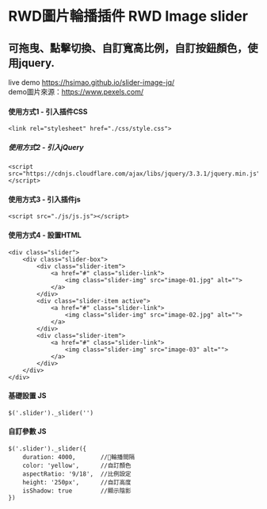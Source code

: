 # RWD圖片輪播插件 RWD Image slider
## 可拖曳、點擊切換、自訂寬高比例，自訂按鈕顏色，使用jquery.

live demo https://hsimao.github.io/slider-image-jq/  
demo圖片來源：https://www.pexels.com/

#### 使用方式1 - 引入插件CSS
    <link rel="stylesheet" href="./css/style.css">
##### 使用方式2 - 引入jQuery
    <script src="https://cdnjs.cloudflare.com/ajax/libs/jquery/3.3.1/jquery.min.js"></script>
#### 使用方式3 - 引入插件js
    <script src="./js/js.js"></script>
#### 使用方式4 - 設置HTML
    <div class="slider">
        <div class="slider-box">
            <div class="slider-item">
                <a href="#" class="slider-link">
                    <img class="slider-img" src="image-01.jpg" alt="">
                </a>
            </div>
            <div class="slider-item active">
                <a href="#" class="slider-link">
                    <img class="slider-img" src="image-02.jpg" alt="">
                </a>
            </div>
            <div class="slider-item">
                <a href="#" class="slider-link">
                    <img class="slider-img" src="image-03" alt="">
                </a>
            </div>
        </div>
    </div>

#### 基礎設置 JS
    $('.slider')._slider('')

#### 自訂參數 JS
    $('.slider')._slider({
        duration: 4000,       //輪播間隔
        color: 'yellow',      //自訂顏色
        aspectRatio: '9/18',  //比例設定
        height: '250px',      //自訂高度
        isShadow: true        //顯示陰影
    })